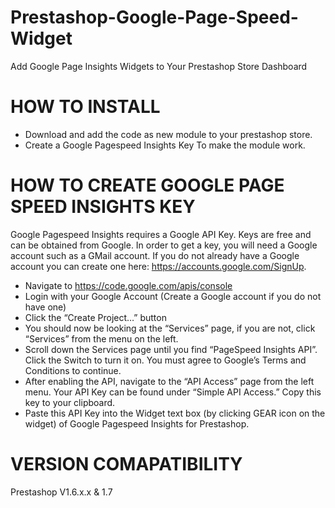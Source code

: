 # Prestashop-Google-Page-Speed-Widget
Add Google Page Insights Widgets to Your Prestashop Store Dashboard
# HOW TO INSTALL 
- Download and add the code as new module to your prestashop store. 
- Create a Google Pagespeed Insights Key To make the module work. 

# HOW TO CREATE GOOGLE PAGE SPEED INSIGHTS KEY
Google Pagespeed Insights requires a Google API Key. Keys are free and can be obtained from Google. In order to get a key, you will need a Google account such as a GMail account. If you do not already have a Google account you can create one here: https://accounts.google.com/SignUp.

- Navigate to https://code.google.com/apis/console
- Login with your Google Account (Create a Google account if you do not have one)
- Click the “Create Project…” button
- You should now be looking at the “Services” page, if you are not, click “Services” from the menu on the left.
- Scroll down the Services page until you find “PageSpeed Insights API”. Click the Switch to turn it on. You must agree to Google’s Terms and Conditions to continue.
- After enabling the API, navigate to the “API Access” page from the left menu. Your API Key can be found under “Simple API Access.” Copy this key to your clipboard.
- Paste this API Key into the Widget text box (by clicking GEAR icon on the widget) of Google Pagespeed Insights for Prestashop.

# VERSION COMAPATIBILITY
Prestashop V1.6.x.x & 1.7 

